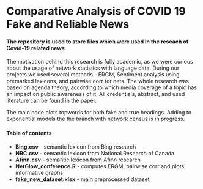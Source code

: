 # Comparative Analysis of COVID 19 Fake and Reliable News

#### The repository is used to store files which were used in the reseach of Covid-19 related news


The motivation behind this research is fully academic, as we were curious about the usage of network statistics with language data.
During our projects we used several methods - ERGM, Sentiment analysis using premarked lexicons, and pairwise corr for nets. The whole research was based on agenda theory, according to which media coverage of a topic has an impact on public awareness of it. All credentials, abstract, and used literature can be found in the paper. 

The main code plots topwords for both fake and true headings. Adding to exponential models the the branch with network census is in progress. 



#### Table of contents 
- **Bing.csv** - semantic lexicon from Bing research
- **NRC.csv** - semantic lexicon from National Research of Canada 
- **Afinn.csv** - semantic lexicon from Afinn research 
- **NetGlow_conference.R** - computes ERGM, pairwise corr and plots informative graphs
- **fake_new_dataset.xlsx** - main preprocessed dataset
